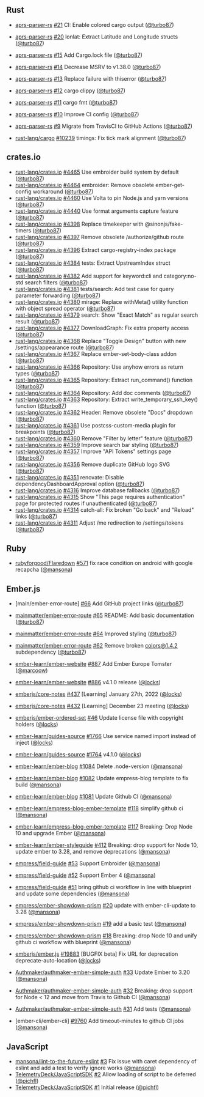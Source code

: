 ## Rust

- [aprs-parser-rs] [#21](https://github.com/Turbo87/aprs-parser-rs/pull/21) CI:
  Enable colored cargo output ([@turbo87])
- [aprs-parser-rs] [#20](https://github.com/Turbo87/aprs-parser-rs/pull/20)
  lonlat: Extract Latitude and Longitude structs ([@turbo87])
- [aprs-parser-rs] [#15](https://github.com/Turbo87/aprs-parser-rs/pull/15) Add
  Cargo.lock file ([@turbo87])
- [aprs-parser-rs] [#14](https://github.com/Turbo87/aprs-parser-rs/pull/14)
  Decrease MSRV to v1.38.0 ([@turbo87])
- [aprs-parser-rs] [#13](https://github.com/Turbo87/aprs-parser-rs/pull/13)
  Replace failure with thiserror ([@turbo87])
- [aprs-parser-rs] [#12](https://github.com/Turbo87/aprs-parser-rs/pull/12)
  cargo clippy ([@turbo87])
- [aprs-parser-rs] [#11](https://github.com/Turbo87/aprs-parser-rs/pull/11)
  cargo fmt ([@turbo87])
- [aprs-parser-rs] [#10](https://github.com/Turbo87/aprs-parser-rs/pull/10)
  Improve CI config ([@turbo87])
- [aprs-parser-rs] [#9](https://github.com/Turbo87/aprs-parser-rs/pull/9)
  Migrate from TravisCI to GitHub Actions ([@turbo87])

- [rust-lang/cargo] [#10239](https://github.com/rust-lang/cargo/pull/10239)
  timings: Fix tick mark alignment ([@turbo87])

## crates.io

- [rust-lang/crates.io]
  [#4465](https://github.com/rust-lang/crates.io/pull/4465) Use embroider build
  system by default ([@turbo87])
- [rust-lang/crates.io]
  [#4464](https://github.com/rust-lang/crates.io/pull/4464) embroider: Remove
  obsolete ember-get-config workaround ([@turbo87])
- [rust-lang/crates.io]
  [#4460](https://github.com/rust-lang/crates.io/pull/4460) Use Volta to pin
  Node.js and yarn versions ([@turbo87])
- [rust-lang/crates.io]
  [#4440](https://github.com/rust-lang/crates.io/pull/4440) Use format arguments
  capture feature ([@turbo87])
- [rust-lang/crates.io]
  [#4398](https://github.com/rust-lang/crates.io/pull/4398) Replace timekeeper
  with @sinonjs/fake-timers ([@turbo87])
- [rust-lang/crates.io]
  [#4397](https://github.com/rust-lang/crates.io/pull/4397) Remove obsolete
  /authorize/github route ([@turbo87])
- [rust-lang/crates.io]
  [#4396](https://github.com/rust-lang/crates.io/pull/4396) Extract
  cargo-registry-index package ([@turbo87])
- [rust-lang/crates.io]
  [#4384](https://github.com/rust-lang/crates.io/pull/4384) tests: Extract
  UpstreamIndex struct ([@turbo87])
- [rust-lang/crates.io]
  [#4382](https://github.com/rust-lang/crates.io/pull/4382) Add support for
  keyword:cli and category:no-std search filters ([@turbo87])
- [rust-lang/crates.io]
  [#4381](https://github.com/rust-lang/crates.io/pull/4381) tests/search: Add
  test case for query parameter forwarding ([@turbo87])
- [rust-lang/crates.io]
  [#4380](https://github.com/rust-lang/crates.io/pull/4380) mirage: Replace
  withMeta() utility function with object spread operator ([@turbo87])
- [rust-lang/crates.io]
  [#4379](https://github.com/rust-lang/crates.io/pull/4379) search: Show "Exact
  Match" as regular search result ([@turbo87])
- [rust-lang/crates.io]
  [#4377](https://github.com/rust-lang/crates.io/pull/4377) DownloadGraph: Fix
  extra property access ([@turbo87])
- [rust-lang/crates.io]
  [#4368](https://github.com/rust-lang/crates.io/pull/4368) Replace "Toggle
  Design" button with new /settings/appearance route ([@turbo87])
- [rust-lang/crates.io]
  [#4367](https://github.com/rust-lang/crates.io/pull/4367) Replace
  ember-set-body-class addon ([@turbo87])
- [rust-lang/crates.io]
  [#4366](https://github.com/rust-lang/crates.io/pull/4366) Repository: Use
  anyhow errors as return types ([@turbo87])
- [rust-lang/crates.io]
  [#4365](https://github.com/rust-lang/crates.io/pull/4365) Repository: Extract
  run_command() function ([@turbo87])
- [rust-lang/crates.io]
  [#4364](https://github.com/rust-lang/crates.io/pull/4364) Repository: Add doc
  comments ([@turbo87])
- [rust-lang/crates.io]
  [#4363](https://github.com/rust-lang/crates.io/pull/4363) Repository: Extract
  write_temporary_ssh_key() function ([@turbo87])
- [rust-lang/crates.io]
  [#4362](https://github.com/rust-lang/crates.io/pull/4362) Header: Remove
  obsolete "Docs" dropdown ([@turbo87])
- [rust-lang/crates.io]
  [#4361](https://github.com/rust-lang/crates.io/pull/4361) Use
  postcss-custom-media plugin for breakpoints ([@turbo87])
- [rust-lang/crates.io]
  [#4360](https://github.com/rust-lang/crates.io/pull/4360) Remove "Filter by
  letter" feature ([@turbo87])
- [rust-lang/crates.io]
  [#4359](https://github.com/rust-lang/crates.io/pull/4359) Improve search bar
  styling ([@turbo87])
- [rust-lang/crates.io]
  [#4357](https://github.com/rust-lang/crates.io/pull/4357) Improve "API Tokens"
  settings page ([@turbo87])
- [rust-lang/crates.io]
  [#4356](https://github.com/rust-lang/crates.io/pull/4356) Remove duplicate
  GitHub logo SVG ([@turbo87])
- [rust-lang/crates.io]
  [#4351](https://github.com/rust-lang/crates.io/pull/4351) renovate: Disable
  dependencyDashboardApproval option ([@turbo87])
- [rust-lang/crates.io]
  [#4316](https://github.com/rust-lang/crates.io/pull/4316) Improve database
  fallbacks ([@turbo87])
- [rust-lang/crates.io]
  [#4315](https://github.com/rust-lang/crates.io/pull/4315) Show "This page
  requires authentication" page for protected routes if unauthenticated
  ([@turbo87])
- [rust-lang/crates.io]
  [#4314](https://github.com/rust-lang/crates.io/pull/4314) catch-all: Fix
  broken "Go back" and "Reload" links ([@turbo87])
- [rust-lang/crates.io]
  [#4311](https://github.com/rust-lang/crates.io/pull/4311) Adjust /me
  redirection to /settings/tokens ([@turbo87])

## Ruby

- [rubyforgood/Flaredown]
  [#571](https://github.com/rubyforgood/Flaredown/pull/571) fix race condition
  on android with google recapcha ([@mansona])

## Ember.js

- [main/ember-error-route]
  [#66](https://github.com/mainmatter/ember-error-route/pull/66) Add GitHub
  project links ([@turbo87])
- [mainmatter/ember-error-route]
  [#65](https://github.com/mainmatter/ember-error-route/pull/65) README: Add
  basic documentation ([@turbo87])
- [mainmatter/ember-error-route]
  [#64](https://github.com/mainmatter/ember-error-route/pull/64) Improved
  styling ([@turbo87])
- [mainmatter/ember-error-route]
  [#62](https://github.com/mainmatter/ember-error-route/pull/62) Remove broken
  colors@1.4.2 subdependency ([@turbo87])

- [ember-learn/ember-website]
  [#887](https://github.com/ember-learn/ember-website/pull/887) Add Ember Europe
  Tomster ([@marcoow])
- [ember-learn/ember-website]
  [#886](https://github.com/ember-learn/ember-website/pull/886) v4.1.0 release
  ([@locks])

- [emberjs/core-notes] [#437](https://github.com/emberjs/core-notes/pull/437)
  [Learning] January 27th, 2022 ([@locks])
- [emberjs/core-notes] [#432](https://github.com/emberjs/core-notes/pull/432)
  [Learning] December 23 meeting ([@locks])

- [emberjs/ember-ordered-set]
  [#46](https://github.com/emberjs/ember-ordered-set/pull/46) Update license
  file with copyright holders ([@locks])

- [ember-learn/guides-source]
  [#1766](https://github.com/ember-learn/guides-source/pull/1766) Use service
  named import instead of inject ([@locks])
- [ember-learn/guides-source]
  [#1764](https://github.com/ember-learn/guides-source/pull/1764) v4.1.0
  ([@locks])

- [ember-learn/ember-blog]
  [#1084](https://github.com/ember-learn/ember-blog/pull/1084) Delete
  .node-version ([@mansona])
- [ember-learn/ember-blog]
  [#1082](https://github.com/ember-learn/ember-blog/pull/1082) Update
  empress-blog template to fix build ([@mansona])
- [ember-learn/ember-blog]
  [#1081](https://github.com/ember-learn/ember-blog/pull/1081) Update Github CI
  ([@mansona])

- [ember-learn/empress-blog-ember-template]
  [#118](https://github.com/ember-learn/empress-blog-ember-template/pull/118)
  simplify github ci ([@mansona])
- [ember-learn/empress-blog-ember-template]
  [#117](https://github.com/ember-learn/empress-blog-ember-template/pull/117)
  Breaking: Drop Node 10 and upgrade Ember ([@mansona])

- [ember-learn/ember-styleguide]
  [#412](https://github.com/ember-learn/ember-styleguide/pull/412) Breaking:
  drop support for Node 10, update ember to 3.28, and remove deprecations
  ([@mansona])

- [empress/field-guide] [#53](https://github.com/empress/field-guide/pull/53)
  Support Embroider ([@mansona])
- [empress/field-guide] [#52](https://github.com/empress/field-guide/pull/52)
  Support Ember 4 ([@mansona])
- [empress/field-guide] [#51](https://github.com/empress/field-guide/pull/51)
  bring github ci workflow in line with blueprint and update some dependencies
  ([@mansona])

- [empress/ember-showdown-prism]
  [#20](https://github.com/empress/ember-showdown-prism/pull/20) update with
  ember-cli-update to 3.28 ([@mansona])
- [empress/ember-showdown-prism]
  [#19](https://github.com/empress/ember-showdown-prism/pull/19) add a basic
  test ([@mansona])
- [empress/ember-showdown-prism]
  [#18](https://github.com/empress/ember-showdown-prism/pull/18) Breaking: drop
  Node 10 and unify github ci workflow with blueprint ([@mansona])

- [emberjs/ember.js] [#19883](https://github.com/emberjs/ember.js/pull/19883)
  [BUGFIX beta] Fix URL for deprecation deprecate-auto-location ([@locks])

- [Authmaker/authmaker-ember-simple-auth]
  [#33](https://github.com/Authmaker/authmaker-ember-simple-auth/pull/33) Update
  Ember to 3.20 ([@mansona])
- [Authmaker/authmaker-ember-simple-auth]
  [#32](https://github.com/Authmaker/authmaker-ember-simple-auth/pull/32)
  Breaking: drop support for Node < 12 and move from Travis to Github CI
  ([@mansona])
- [Authmaker/authmaker-ember-simple-auth]
  [#31](https://github.com/Authmaker/authmaker-ember-simple-auth/pull/31) Add
  tests ([@mansona])

- [ember-cli/ember-cli]
  [#9760](https://github.com/ember-cli/ember-cli/pull/9760) Add timeout-minutes
  to github CI jobs ([@mansona])

## JavaScript

- [mansona/lint-to-the-future-eslint]
  [#3](https://github.com/mansona/lint-to-the-future-eslint/pull/3) Fix issue
  with caret dependency of eslint and add a test to verify ignore works
  ([@mansona])
- [TelemetryDeck/JavaScriptSDK]
  [#2](https://github.com/TelemetryDeck/JavaScriptSDK/pull/2) Allow loading of
  script to be deferred ([@pichfl])
- [TelemetryDeck/JavaScriptSDK]
  [#1](https://github.com/TelemetryDeck/JavaScriptSDK/pull/1) Initial release
  ([@pichfl])

[rust-lang/crates.io]: https://github.com/rust-lang/crates.io/
[rust-lang/crates.io]: https://github.com/rust-lang/crates.io/
[rubyforgood/flaredown]: https://github.com/rubyforgood/Flaredown/
[mansona/lint-to-the-future-eslint]:
  https://github.com/mansona/lint-to-the-future-eslint/
[telemetrydeck/javascriptsdk]: https://github.com/TelemetryDeck/JavaScriptSDK/
[rust-lang/cargo]: https://github.com/rust-lang/cargo/
[ember-learn/ember-website]: https://github.com/ember-learn/ember-website/
[emberjs/core-notes]: https://github.com/emberjs/core-notes/
[emberjs/ember-ordered-set]: https://github.com/emberjs/ember-ordered-set/
[ember-learn/ember-blog]: https://github.com/ember-learn/ember-blog/
[ember-learn/empress-blog-ember-template]:
  https://github.com/ember-learn/empress-blog-ember-template/
[ember-learn/ember-styleguide]: https://github.com/ember-learn/ember-styleguide/
[empress/ember-showdown-prism]: https://github.com/empress/ember-showdown-prism/
[empress/field-guide]: https://github.com/empress/field-guide/
[emberjs/ember.js]: https://github.com/emberjs/ember.js/
[authmaker/authmaker-ember-simple-auth]:
  https://github.com/Authmaker/authmaker-ember-simple-auth/
[aprs-parser-rs]: https://github.com/aprs-parser-rs/
[mainmatter/ember-simple-auth]: https://github.com/mainmatter/ember-simple-auth/
[mainmatter/playbook]: https://github.com/mainmatter/playbook/
[ember-cli/ember-exam]: https://github.com/ember-cli/ember-exam/
[mainmatter/ember-error-route]: https://github.com/mainmatter/ember-error-route/
[emberjs/ember-string]: https://github.com/emberjs/ember-string/
[ember-learn/guides-source]: https://github.com/ember-learn/guides-source/
[mansona/ember-body-class]: https://github.com/mansona/ember-body-class/
[empress/broccoli-static-site-json]:
  https://github.com/empress/broccoli-static-site-json/
[empress/empress-blog]: https://github.com/empress/empress-blog/
[empress/empress-blog-casper-template]:
  https://github.com/empress/empress-blog-casper-template/
[empress/ember-cli-showdown]: https://github.com/empress/ember-cli-showdown
[mansona/ember-cli-notifications]:
  https://github.com/mansona/ember-cli-notifications
[mainmatter/ember-intl-analyzer]:
  https://github.com/mainmatter/ember-intl-analyzer
[nickschot/ember-mobile-menu]: https://github.com/nickschot/ember-mobile-menu
[mainmatter/ember-promise-modals]:
  https://github.com/mainmatter/ember-promise-modals
[oscard0m/npm-snapshot]: https://github.com/oscard0m/npm-snapshot
[commitizen/cz-conventional-changelog]:
  https://github.com/commitizen/cz-conventional-changelog
[mansona/chris.manson.ie]: https://github.com/mansona/chris.manson.ie
[@turbo87]: https://github.com/Turbo87/
[@pichfl]: https://github.com/pichfl/
[@mansona]: https://github.com/mansona/
[@mikek2252]: https://github.com/Mikek2252/
[@candunaj]: https://github.com/Candunaj/
[@locks]: https://github.com/locks/
[@marcoow]: https://github.com/marcoow/
[@nickschot]: https://github.com/nickschot
[@bobrimperator]: https://github.com/BobrImperator/
[@oscard0m]: https://github.com/oscard0m/
[contact]: https://mainmatter.com/contact/

